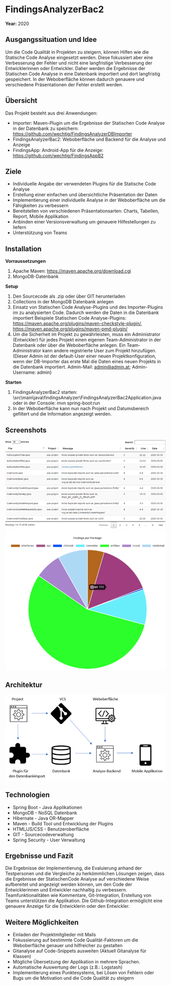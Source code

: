 # FindingsAnalyzerBac2
__Year:__ 2020  

## Ausgangssituation und Idee
Um die Code Qualität in Projekten zu steigern, können Hilfen wie die Statische Code Analyse eingesetzt werden. Diese fokussiert aber eine Verbesserung der Fehler und nicht eine langfristige Verbesserung der Entwicklerinnen oder Entwickler. 
Daher werden die Ergebnisse der Statischen Code Analyse in eine Datenbank importiert und dort langfristig gespeichert. In der Weboberfläche können dadurch genauere und verschiedene Präsentationen der Fehler erstellt werden. 

## Übersicht
Das Projekt besteht aus drei Anwendungen:
* Importer: Maven-Plugin um die Ergebnisse der Statischen Code Analyse in der Datenbank zu speichern: https://github.com/wechtig/FindingsAnalyzerDBImporter
* FindingsAnalyzerBac2: Weboberfläche und Backend für die Analyse und Anzeige
* FindingsApp: Android-App für die Anzeige: https://github.com/wechtig/FindingsAppB2

## Ziele
* Individuelle Angabe der verwendeten Plugins für die Statische Code Analyse 
* Erstellung einer einfachen und übersichtliche Präsentation der Daten
* Implementierung einer individuelle Analyse in der Weboberfläche um die Fähigkeiten zu verbessern
* Bereitstellen von verschiedenen Präsentationsarten: Charts, Tabellen, Report, Mobile Applikation
* Anbinden einer Versionsverwaltung um genauere Hilfestellungen zu liefern
* Unterstützung von Teams

## Installation
__Vorraussetzungen__  
1. Apache Maven: https://maven.apache.org/download.cgi  
2. MongoDB-Datenbank
    
__Setup__  
1. Den Sourcecode als .zip oder über GIT herunterladen
2. Collections in der MongoDB Datenbank anlegen 
3. Einsatz von Statischen Code Analyse-Plugins und des Importer-Plugins im zu analysierten Code. Dadurch werden die Daten in die Datenbank importiert
    Beispiele Statischen Code Analyse-Plugins: https://maven.apache.org/plugins/maven-checkstyle-plugin/, https://maven.apache.org/plugins/maven-pmd-plugin/
4. Um die Sicherheit im Projekt zu gewährleisten, muss ein Administrator (Entwickler) für jedes Projekt einen eigenen Team-Administrator in der Datenbank oder über die Weboberfläche anlegen. Ein Team-Administrator kann andere registrierte User zum Projekt hinzufügen. (Dieser Admin ist der default-User einer neuen Projektkonfiguration, wenn der DB-Importer das erste Mal die Daten eines neuen Projekts in die Datenbank importiert. Admin-Mail: admin@admin.at; Admin-Username: admin)

__Starten__
1. FindingsAnalyzerBac2 starten: \src\main\java\findingsAnalyzer\FindingsAnalyzerBac2Application.java oder in der Console: mvn spring-boot:run
2. In der Weboberfläche kann nun nach Projekt und Datumsbereich gefiltert und die Information angezeigt werden.  

## Screenshots
![Tabelle-Bild][table]
![Chart-Bild][chart]
## Architektur
![Architektur-Bild][architecture]
## Technologien
* Spring Boot - Java Applikationen
* MongoDB - NoSQL Datenbank
* Hibernate - Java OR-Mapper
* Maven - Build Tool und Entwicklung der Plugins 
* HTML/JS/CSS - Benutzeroberfläche
* GIT - Sourcecodeverwaltung
* Spring Security - User Verwaltung
## Ergebnisse und Fazit
Die Ergebnisse der Implementierung, die Evaluierung anhand der Testpersonen und die Vergleiche zu herkömmlichen Lösungen zeigen, dass die Ergebnisse der StatischenCode Analyse auf verschiedene Weise aufbereitet und angezeigt werden können, um den Code der Entwicklerinnen und Entwickler nachhaltig zu verbessern. Teamfunktionalitäten wie Kommentare, Git-Integration, Erstellung von Teams unterstützen die Applikation. Die Github-Integration ermöglicht eine genauere Anzeige für die Entwicklerin oder den Entwickler. 
## Weitere Möglichkeiten
* Einladen der Projektmitglieder mit Mails
* Fokussierung auf bestimmte Code Qualität-Faktoren um die Weboberfläche genauer und hilfreicher zu gestalten 
* Gitanalyse auf Code-Snippets ausweiten (Aktuell Gitanalyse für Klassen) 
* Mögliche Übersetzung der Applikation in mehrere Sprachen.
* Automatische Auswertung der Logs (z.B.: Logstash)
* Implementierung eines Punktesystems, bei Lösen von Fehlern oder Bugs um die Motivation und die Code Qualität zu steigern

[architecture]: https://github.com/wechtig/FindingsAnalyzerBac2/blob/master/architecture.PNG "Architektur"
[table]: https://github.com/wechtig/FindingsAnalyzerBac2/blob/master/table.PNG "Architektur"
[chart]: https://github.com/wechtig/FindingsAnalyzerBac2/blob/master/chart.PNG "Architektur"





